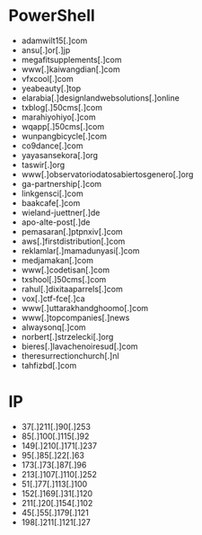 # PowerShell
- adamwilt15[.]com
- ansu[.]or[.]jp
- megafitsupplements[.]com
- www[.]kaiwangdian[.]com
- vfxcool[.]com
- yeabeauty[.]top
- elarabia[.]designlandwebsolutions[.]online
- txblog[.]50cms[.]com
- marahiyohiyo[.]com
- wqapp[.]50cms[.]com
- wunpangbicycle[.]com
- co9dance[.]com
- yayasansekora[.]org
- taswir[.]org
- www[.]observatoriodatosabiertosgenero[.]org
- ga-partnership[.]com
- linkgensci[.]com
- baakcafe[.]com
- wieland-juettner[.]de
- apo-alte-post[.]de
- pemasaran[.]ptpnxiv[.]com
- aws[.]firstdistribution[.]com
- reklamlar[.]mamadunyasi[.]com
- medjamakan[.]com
- www[.]codetisan[.]com
- txshool[.]50cms[.]com
- rahul[.]dixitaaparrels[.]com
- vox[.]ctf-fce[.]ca
- www[.]uttarakhandghoomo[.]com
- www[.]topcompanies[.]news
- alwaysonq[.]com
- norbert[.]strzelecki[.]org
- bieres[.]lavachenoiresud[.]com
- theresurrectionchurch[.]nl
- tahfizbd[.]com



# IP
- 37[.]211[.]90[.]253
- 85[.]100[.]115[.]92
- 149[.]210[.]171[.]237
- 95[.]85[.]22[.]63
- 173[.]73[.]87[.]96
- 213[.]107[.]110[.]252
- 51[.]77[.]113[.]100
- 152[.]169[.]31[.]120
- 211[.]20[.]154[.]102
- 45[.]55[.]179[.]121
- 198[.]211[.]121[.]27
